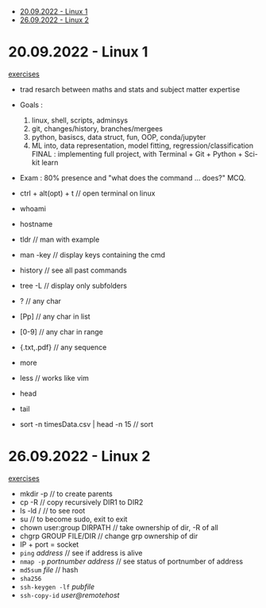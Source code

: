 <!-- vim-markdown-toc GFM -->

* [20.09.2022 - Linux 1](#20092022---linux-1)
* [26.09.2022 - Linux 2](#26092022---linux-2)

<!-- vim-markdown-toc -->

# 20.09.2022 - Linux 1

[exercises](https://www.dropbox.com/s/h29ar582qy0th2f/linux_part1_ex.pdf?dl=0)
- trad resarch between maths and stats and subject matter expertise
- Goals : 
    1) linux, shell, scripts, adminsys
    2) git, changes/history, branches/mergees
    3) python, basiscs, data struct, fun, OOP, conda/jupyter
    4) ML into, data representation, model fitting, regression/classification
    FINAL : implementing full project, with Terminal + Git + Python + Sci-kit learn
- Exam : 80% presence and "what does the command ... does?" MCQ.

- ctrl + alt(opt) + t // open terminal on linux
- whoami 
- hostname
- tldr // man with example
- man -key <cmd> // display keys containing the cmd
- history // see all past commands
- tree -L <nb> // display only <nb> subfolders
- ? // any char
- [Pp] // any char in list
- [0-9] // any char in range
- {.txt,.pdf} // any sequence
- more
- less // works like vim
- head
- tail
- sort -n timesData.csv | head -n 15 // sort

# 26.09.2022 - Linux 2

[exercises](https://www.dropbox.com/s/oif66jnezaerlio/linux_part2_ex.pdf)
- mkdir -p // to create parents
- cp -R // copy recursively DIR1 to DIR2
- ls -ld / // to see root
- su // to become sudo, exit to exit
- chown user:group DIRPATH // take ownership of dir, -R of all
- chgrp GROUP FILE/DIR // change grp ownership of dir
- IP + port = socket
- `ping` _address_ // see if address is alive
- `nmap -p` _portnumber_ _address_ // see status of portnumber of address
- `md5sum` _file_ // hash
- `sha256`
- `ssh-keygen -lf` _pubfile_
- `ssh-copy-id` _user@remotehost_ 
